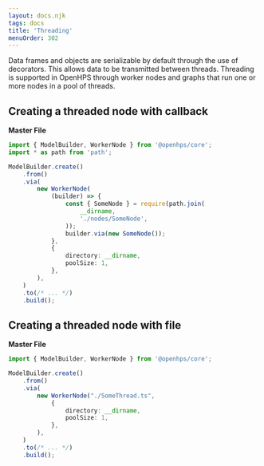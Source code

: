 ```yaml
---
layout: docs.njk
tags: docs
title: 'Threading'
menuOrder: 302
---
```

Data frames and objects are serializable by default through the use of decorators. This allows data to be transmitted between
threads. Threading is supported in OpenHPS through worker nodes and graphs that run one or more nodes in a pool of threads.

## Creating a threaded node with callback
**Master File**
```ts twoslash
import { ModelBuilder, WorkerNode } from '@openhps/core';
import * as path from 'path';

ModelBuilder.create()
    .from()
    .via(
        new WorkerNode(
            (builder) => {
                const { SomeNode } = require(path.join(
                    __dirname,
                    './nodes/SomeNode',
                ));
                builder.via(new SomeNode());
            },
            {
                directory: __dirname,
                poolSize: 1,
            },
        ),
    )
    .to(/* ... */)
    .build();
```

## Creating a threaded node with file
**Master File**
```ts twoslash
import { ModelBuilder, WorkerNode } from '@openhps/core';

ModelBuilder.create()
    .from()
    .via(
        new WorkerNode("./SomeThread.ts",
            {
                directory: __dirname,
                poolSize: 1,
            },
        ),
    )
    .to(/* ... */)
    .build();
```
